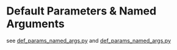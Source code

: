 # Default Parameters & Named Arguments

see [def_params_named_args.py](def_params_named_args.py) 
and [def_params_named_args.py](defParamsNamedArgs.js) 